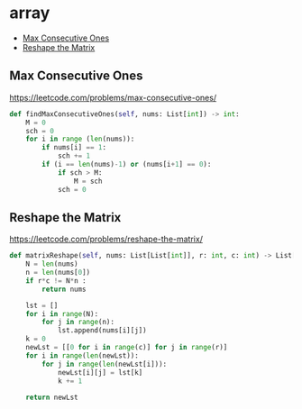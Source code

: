 # array

+ [Max Consecutive Ones](max-consecutive-ones)
+ [Reshape the Matrix](reshape-the-matrix)

## Max Consecutive Ones


https://leetcode.com/problems/max-consecutive-ones/

```python
def findMaxConsecutiveOnes(self, nums: List[int]) -> int:
    M = 0
    sch = 0
    for i in range (len(nums)):
        if nums[i] == 1:
            sch += 1
        if (i == len(nums)-1) or (nums[i+1] == 0):
            if sch > M:
                M = sch
            sch = 0  
```

## Reshape the Matrix


https://leetcode.com/problems/reshape-the-matrix/

```python
def matrixReshape(self, nums: List[List[int]], r: int, c: int) -> List[List[int]]:
    N = len(nums)
    n = len(nums[0])        
    if r*c != N*n :
        return nums

    lst = []
    for i in range(N):
        for j in range(n):
            lst.append(nums[i][j])
    k = 0
    newLst = [[0 for i in range(c)] for j in range(r)]
    for i in range(len(newLst)):
        for j in range(len(newLst[i])):
            newLst[i][j] = lst[k]
            k += 1
            
    return newLst 
```